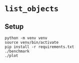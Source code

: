 # `list_objects`

## Setup

```
python -m venv venv
source venv/bin/activate
pip install -r requirements.txt
./benchmark
./plot
```
